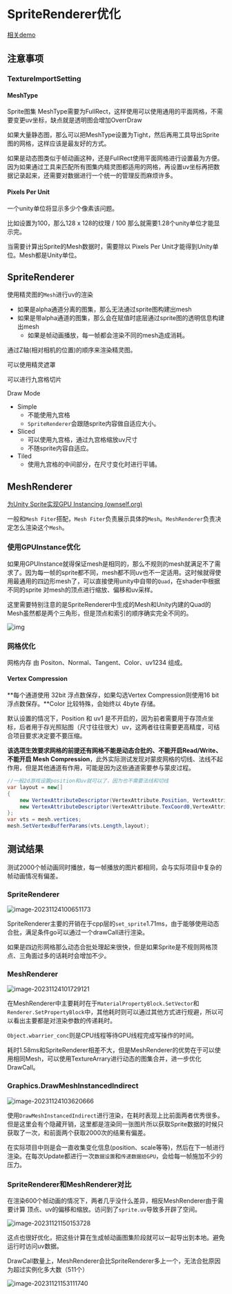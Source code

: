 # SpriteRenderer优化

[相关demo](https://github.com/ysich/UnityMeshGPUInstancing.git)

## 注意事项

### TextureImportSetting

#### MeshType

Sprite图集  MeshType需要为FullRect，这样使用可以使用通用的平面网格，不需要变更uv坐标，缺点就是透明图会增加OverrDraw

如果大量静态图，那么可以把MeshType设置为Tight，然后再用工具导出Sprite图的网格，这样应该是最友好的方式。

如果是动态图类似于帧动画这种，还是FullRect使用平面网格进行设置最为方便。因为如果通过工具来匹配所有图集内精灵图都适用的网格，再设置uv坐标再把数据记录起来，还需要对数据进行一个统一的管理反而麻烦许多。

#### Pixels Per Unit

一个unity单位将显示多少个像素该问题。

比如设置为100，那么128 x 128的纹理 / 100 那么就需要1.28个unity单位才能显示完。

当需要计算出Sprite的Mesh数据时，需要除以 Pixels Per Unit才能得到Unity单位。Mesh都是Unity单位。

## SpriteRenderer

使用精灵图的`Mesh`进行uv的渲染

- 如果是alpha通道分离的图集，那么无法通过sprite图构建出mesh
- 如果是带alpha通道的图集，那么会在赋值时底层通过sprite图的透明信息构建出mesh
  - 如果是帧动画播放，每一帧都会渲染不同的mesh造成消耗。

通过Z轴(相对相机的位置)的顺序来渲染精灵图。

可以使用精灵遮罩

可以进行九宫格切片

Draw Mode

- Simple
  - 不能使用九宫格
  - `SpriteRenderer`会跟随sprite内容做自适应大小。
- Sliced
  - 可以使用九宫格，通过九宫格缩放uv尺寸
  - 不随sprite内容自适应。
- Tiled
  - 使用九宫格的中间部分，在尺寸变化时进行平铺。

## MeshRenderer

[为Unity Sprite实现GPU Instancing (ownself.org)](https://www.ownself.org/2022/unity-sprite-gpu-instancing.html)

一般和`Mesh Fiter`搭配，`Mesh Fiter`负责展示具体的`Mesh`。`MeshRenderer`负责决定怎么渲染这个`Mesh`。

### 使用GPUInstance优化

如果用GPUInstance就得保证mesh是相同的，那么不规则的mesh就满足不了需求了。因为每一帧的sprite都不同，mesh都不同uv也不一定适用。这时候就得使用最通用的四边形mesh了，可以直接使用unity中自带的`Quad`，在shader中根据不同的sprite 对mesh的顶点进行缩放、偏移和uv采样。

这里需要特别注意的是SpriteRenderer中生成的Mesh和Unity内建的Quad的Mesh虽然都是两个三角形，但是顶点和索引的顺序确实完全不同的。

![img](SpriteRenderer优化.assets/UnitySpriteGPUInstancing.png)

### 网格优化

网格内存 由 Positon、Normal、Tangent、Color、uv1234 组成。

#### Vertex Compression

**每个通道使用 32bit 浮点数保存，如果勾选Vertex Compression则使用16 bit 浮点数保存。**Color 比较特殊，会始终以 4byte 存储。

默认设置的情况下，Position 和 uv1 是不开启的，因为前者需要用于存顶点坐标，后者用于存光照贴图（尺寸往往很大）uv，这两者往往需要更高精度，可结合项目要求决定要不要压缩。

**该选项生效要求网格的前提还有网格不能是动态合批的、不能开启Read/Write、不能开启 Mesh Compression**，此外实际测试发现对蒙皮网格的切线、法线不起作用，但是其他通道有作用，可能是因为这些通道需要参与蒙皮过程。

```c#
//一般2d游戏设置position和uv就可以了，因为也不需要法线和切线
var layout = new[]
{
	new VertexAttributeDescriptor(VertexAttribute.Position, VertexAttributeFormat.Float16,2),
	new VertexAttributeDescriptor(VertexAttribute.TexCoord0,VertexAttributeFormat.Float16,2),
};
var vts = mesh.vertices;
mesh.SetVertexBufferParams(vts.Length,layout);
```

## 测试结果

测试2000个帧动画同时播放，每一帧播放的图片都相同，会与实际项目中复杂的帧动画情况有偏差。

### SpriteRenderer

![image-20231124100651173](SpriteRenderer优化.assets/image-20231124100651173.png)

SpriteRenderer主要的开销在于cpp层的`set_sprite`1.71ms，由于能够使用动态合批，满足条件go可以通过一个drawCall进行渲染。

如果是四边形网格那么动态合批处理起来很快，但是如果Sprite是不规则网格顶点、三角面过多的话耗时会增加不少。

### MeshRenderer

![image-20231124101729121](SpriteRenderer优化.assets/image-20231124101729121.png)

在MeshRenderer中主要耗时在于`MaterialPropertyBlock.SetVector`和`Renderer.SetPropertyBlock`中，其他耗时则可以通过其他方式进行规避，所以可以看出主要都是对渲染参数的传递耗时。

`Object.wbarrier_conc`则是CPU线程等待GPU线程完成写操作的时间。

耗时1.58ms和SpriteRenderer相差不大，但是MeshRenderer的优势在于可以使用相同Mesh，可以使用TextureArrary进行动态的图集合并，进一步优化DrawCall。

### Graphics.DrawMeshInstancedIndirect

![image-20231124103620666](SpriteRenderer优化.assets/image-20231124103620666.png)

使用`DrawMeshInstancedIndirect`进行渲染，在耗时表现上比前面两者优秀很多。但是这里会有个隐藏开销，这里都是渲染同一张图片所以获取Sprite数据的时候只获取了一次，和前面两个获取2000次的结果有偏差。

在实际项目中则是会一直收集变化信息(position、scale等等)，然后在下一帧进行渲染。在每次Update都进行一次`数据设置`和`传递数据给GPU`，会给每一帧施加不少的压力。

### SpriteRenderer和MeshRenderer对比

在渲染600个帧动画的情况下，两者几乎没什么差异，相反MeshRenderer由于需要计算 顶点、uv的偏移和缩放。访问到了`sprite.uv`导致多开辟了空间。

![image-20231121150153728](SpriteRenderer优化.assets/image-20231121150153728.png)

这点也很好优化，把这些计算在生成帧动画图集阶段就可以一起导出到本地。避免运行时访问uv数据。

DrawCall数量上，MeshRenderer会比SpriteRenderer多上一个，无法合批原因为超过实例化多大数（511个）

![image-20231121153111740](SpriteRenderer优化.assets/image-20231121153111740.png)